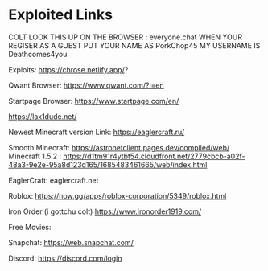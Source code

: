 # Exploited Links

COLT LOOK THIS UP ON THE BROWSER : everyone.chat
WHEN YOUR REGISER AS A GUEST PUT YOUR NAME AS PorkChop45 MY USERNAME IS Deathcomes4you

Exploits:
https://chrose.netlify.app/?

Qwant Browser: https://www.qwant.com/?l=en

Startpage Browser: https://www.startpage.com/en/

https://lax1dude.net/

Newest Minecraft version Link: https://eaglercraft.ru/

 Smooth Minecraft: https://astronetclient.pages.dev/compiled/web/  
Minecraft 1.5.2 : https://d1tm91r4ytbt54.cloudfront.net/2779cbcb-a02f-48a3-9e2e-95a8d123d165/1685483461665/web/index.html

EaglerCraft: eaglercraft.net

Roblox: https://now.gg/apps/roblox-corporation/5349/roblox.html

Iron Order (i gottchu colt) https://www.ironorder1919.com/

Free Movies: 

Snapchat: https://web.snapchat.com/

Discord: https://discord.com/login

